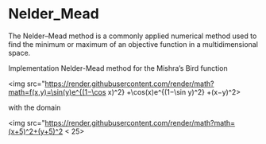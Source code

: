 # Nelder_Mead
The Nelder–Mead method is a commonly applied numerical method used to find the minimum or maximum of an objective function in a multidimensional space.

Implementation Nelder-Mead method for the Mishra’s Bird function 

<img src="https://render.githubusercontent.com/render/math?math=f(x,y)=\sin(y)e^{(1−\cos x)^2} +\cos(x)e^{(1−\sin y)^2} +(x−y)^2>

with the domain 

<img src="https://render.githubusercontent.com/render/math?math=(x+5)^2+(y+5)^2 < 25>
